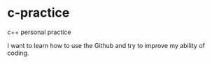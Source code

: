 # c-practice


c++ personal practice


I want to learn how to use the Github and try to improve my ability of coding.
